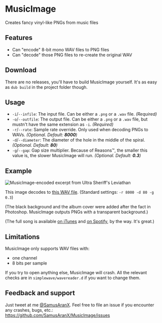 # MusicImage
Creates fancy vinyl-like PNGs from music files

## Features
* Can "encode" 8-bit mono WAV files to PNG files
* Can "decode" those PNG files to re-create the original WAV

## Download
There are no releases, you'll have to build MusicImage yourself. It's as easy as `dub build` in the project folder though.

## Usage
* `-i`/`--infile`: The input file. Can be either a `.png` or a `.wav` file. *(Required)*
* `-o`/`--outfile`: The output file. Can be either a `.png` or a `.wav` file, but mustn't have the same extension as `-i`. *(Required)*
* `-r`/`--rate`: Sample rate override. Only used when decoding PNGs to WAVs. *(Optional. Default: **8000**)*
* `-d`/`--diameter`: The diameter of the hole in the middle of the spiral. *(Optional. Default: **80**)*
* `-g`/`--gap`: Gap size multiplier. Because of Reasons™, the smaller this value is, the slower MusicImage will run. *(Optional. Default: **0.3**)*

## Example
![MusicImage-encoded excerpt from Ultra Sheriff's Leviathan](https://i.peterwunder.de/leviathan8000.png)

This image decodes to [this WAV file](https://i.peterwunder.de/leviathan.wav). (Standard settings: `-r 8000 -d 80 -g 0.3`)

(The black background and the album cover were added after the fact in Photoshop. MusicImage outputs PNGs with a transparent background.)

(The full song is available [on iTunes](https://itunes.apple.com/us/album/deception-oil-and-laser-beams-ep/1105412287) and [on Spotify](https://open.spotify.com/track/4NRyBYL1pyMX696XcRgeWw), by the way. It's great.)

## Limitations
MusicImage only supports WAV files with:

* one channel
* 8 bits per sample

If you try to open anything else, MusicImage will crash. All the relevant checks are in `simplewave/wavereader.d` if you want to change them.

## Feedback and support
Just tweet at me [@SamusAranX](https://twitter.com/SamusAranX).
Feel free to file an issue if you encounter any crashes, bugs, etc.: https://github.com/SamusAranX/MusicImage/issues
